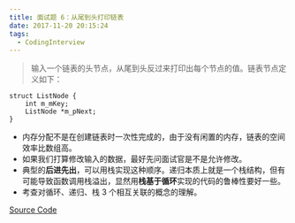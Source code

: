 ```yaml
---
title: 面试题 6：从尾到头打印链表
date: 2017-11-20 20:15:24
tags:
  - CodingInterview
---
```

> 输入一个链表的头节点，从尾到头反过来打印出每个节点的值。链表节点定义如下：

```
struct ListNode {
    int m_mKey;
    ListNode *m_pNext;
}
```
* 内存分配不是在创建链表时一次性完成的，由于没有闲置的内存，链表的空间效率比数组高。
* 如果我们打算修改输入的数据，最好先问面试官是不是允许修改。
* 典型的**后进先出**，可以用栈实现这种顺序。递归本质上就是一个栈结构，但有可能导致函数调用栈溢出，显然用**栈基于循环**实现的代码的鲁棒性要好一些。
* 考查对循环、递归、栈 3 个相互关联的概念的理解。

[Source Code](https://gist.githubusercontent.com/was48i/39107507d9eb6a1736ee4e8cb98ef35f/raw/3aa2ee894f7880b74a5986bab68f47873f148d9d/06_PrintListInReversedOrder.cpp)
